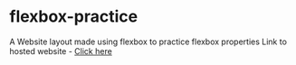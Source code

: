 # flexbox-practice
A Website layout made using flexbox to practice flexbox properties
Link to hosted website - [Click here](https://prabhu30.github.io/flexbox-practice)

